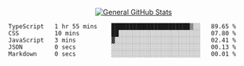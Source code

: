 <p align="center">
  <a href="https://github.com/AndyDevv">
    <img src="https://github-readme-stats.vercel.app/api?username=AndyDevv&custom_title=General%20GitHub%20Stats&theme=aura_dark" alt="General GitHub Stats">
  </a>
</p>

<!--START_SECTION:waka-->

```text
TypeScript   1 hr 55 mins    ██████████████████████▒░░   89.65 %
CSS          10 mins         ██░░░░░░░░░░░░░░░░░░░░░░░   07.80 %
JavaScript   3 mins          ▓░░░░░░░░░░░░░░░░░░░░░░░░   02.41 %
JSON         0 secs          ░░░░░░░░░░░░░░░░░░░░░░░░░   00.13 %
Markdown     0 secs          ░░░░░░░░░░░░░░░░░░░░░░░░░   00.01 %
```

<!--END_SECTION:waka-->

